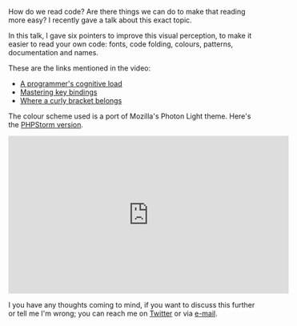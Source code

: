 How do we read code? Are there things we can do to make that reading more easy?
I recently gave a talk about this exact topic.

In this talk, I gave six pointers to improve this visual perception,
to make it easier to read your own code: fonts, code folding, colours, patterns, documentation and names.

These are the links mentioned in the video:

- [A programmer's cognitive load](/blog/a-programmers-cognitive-load)
- [Mastering key bindings](/blog/mastering-key-bindings)
- [Where a curly bracket belongs](/blog/where-a-curly-bracket-belongs)

The colour scheme used is a port of Mozilla's Photon Light theme. 
Here's the [PHPStorm version](*https://github.com/brendt/photon-light).

<p>
<iframe width="560" height="315" src="https://www.youtube.com/embed/5qRFxMCEbLs?rel=0" frameborder="0" allow="autoplay; encrypted-media" allowfullscreen></iframe>
</p>

I you have any thoughts coming to mind, if you want to discuss this further 
or tell me I'm wrong; 
you can reach me on [Twitter](*https://twitter.com/brendt_gd) or via [e-mail](mailto:brendt@stitcher.io).
